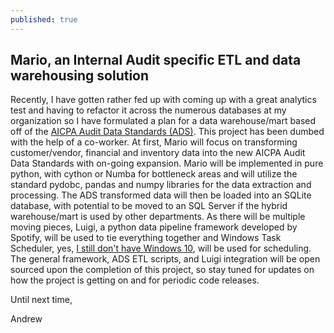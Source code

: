 ```yaml
---
published: true
---
```

## Mario, an Internal Audit specific ETL and data warehousing solution

Recently, I have gotten rather fed up with coming up with a great analytics test and having to refactor it across the numerous databases at my organization so I have formulated a plan for a data warehouse/mart based off of the [AICPA Audit Data Standards (ADS)](https://www.aicpa.org/interestareas/frc/assuranceadvisoryservices/pages/auditdatastandards.aspx). This project has been dumbed with the help of a co-worker. At first, Mario will focus on transforming customer/vendor, financial and inventory data into the new AICPA Audit Data Standards with on-going expansion. Mario will be implemented in pure python, with cython or Numba for bottleneck areas and will utilize the standard pydobc, pandas and numpy libraries for the data extraction and processing. The ADS transformed data will then be loaded into an SQLite database, with potential to be moved to an SQL Server if the hybrid warehouse/mart is used by other departments. As there will be multiple moving pieces, Luigi, a python data pipeline framework developed by Spotify, will be used to tie everything together and Windows Task Scheduler, yes, [I still don't have Windows 10](https://msdn.microsoft.com/en-us/commandline/wsl/about), will be used for scheduling. The general framework, ADS ETL scripts, and Luigi integration will be open sourced upon the completion of this project, so stay tuned for updates on how the project is getting on and for periodic code releases.

Until next time,

Andrew
